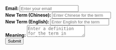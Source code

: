 <form action="https://app.99inbound.com/api/e/IDgc13DI" method="POST" target="_blank">
  <b>Email: </b><input type="email" name="email" placeholder="Enter your email"><br>
  <b>New Term (Chinese): </b><input type="text" name="english" placeholder="Enter Chinese for the term"><br>
  <b>New Term (English): </b><input type="text" name="chinese" placeholder="Enter English for the term"><br>
  <b>Meaning: </b><textarea name="meaning" placeholder="Enter a definition for the term in English or Chinese"></textarea><br>
  <button type="submit">Submit</button>
</form>